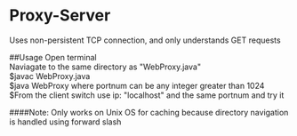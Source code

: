 # Proxy-Server
Uses non-persistent TCP connection, and only understands GET requests



##Usage
Open terminal   
Naviagate to the same directory as "WebProxy.java"  
$javac WebProxy.java  
$java WebProxy <Portnum> where portnum can be any integer greater than 1024  
$From the client switch use ip: "localhost" and the same portnum and try it   

####Note: Only works on Unix OS for caching because directory navigation is handled using forward slash
